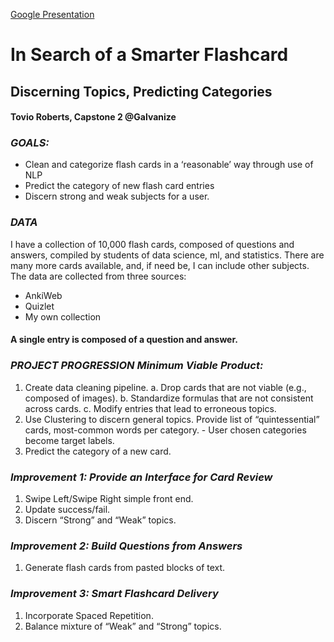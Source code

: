[Google Presentation](https://docs.google.com/presentation/d/1382PGj1Ljha43d8BnQAKAfSGJM_bGphilbakYj5520A/edit?usp=sharing)

# In Search of a Smarter Flashcard
## Discerning Topics, Predicting Categories
#### Tovio Roberts, Capstone 2 @Galvanize


### *GOALS:*
- Clean and categorize flash cards in a ‘reasonable’ way through use of NLP
- Predict the category of new flash card entries
- Discern strong and weak subjects for a user.

### *DATA*
I have a collection of 10,000 flash cards, composed of questions and answers, compiled by students of data science, ml, and statistics. There are many more cards available, and, if need be, I can include other subjects. The data are collected from three sources:
- AnkiWeb
- Quizlet
- My own collection

#### A single entry is composed of a question and answer.

### *PROJECT PROGRESSION Minimum Viable Product:*
1. Create data cleaning pipeline.
  a. Drop cards that are not viable (e.g., composed of images).
  b. Standardize formulas that are not consistent across cards.
  c. Modify entries that lead to erroneous topics.
2. Use Clustering to discern general topics.
Provide list of “quintessential” cards, most-common words per category. - User chosen categories become target labels.
3. Predict the category of a new card.

### *Improvement 1: Provide an Interface for Card Review*
1. Swipe Left/Swipe Right simple front end.
2. Update success/fail.
3. Discern “Strong” and “Weak” topics.

### *Improvement 2: Build Questions from Answers*
1. Generate flash cards from pasted blocks of text.

### *Improvement 3: Smart Flashcard Delivery*
1. Incorporate Spaced Repetition.
2. Balance mixture of “Weak” and “Strong” topics.

